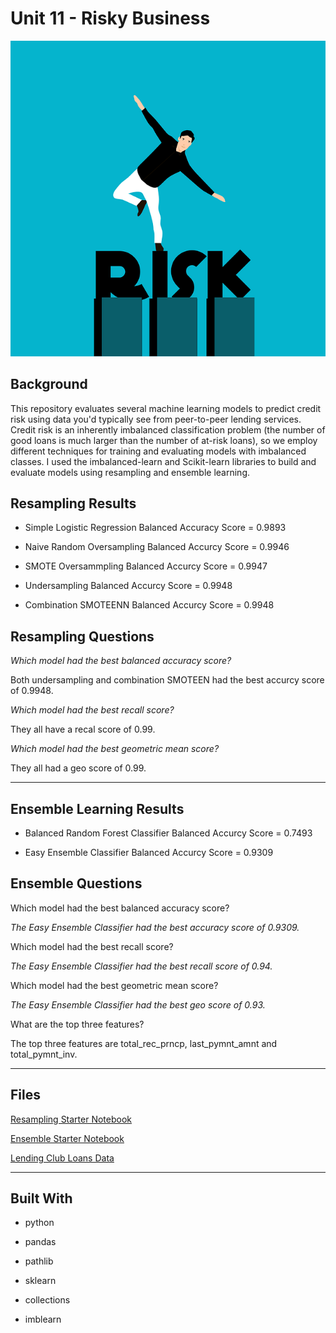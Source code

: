 # Unit 11 - Risky Business
 
![Risk](Images/risk.PNG)

## Background

This repository evaluates several machine learning models to predict credit risk using data you'd typically see from peer-to-peer lending services. Credit risk is an inherently imbalanced classification problem (the number of good loans is much larger than the number of at-risk loans), so we employ different techniques for training and evaluating models with imbalanced classes. I used the imbalanced-learn and Scikit-learn libraries to build and evaluate models using resampling and ensemble learning.


## Resampling Results

* Simple Logistic Regression Balanced Accuracy Score = 0.9893

* Naive Random Oversampling Balanced Accurcy Score = 0.9946

* SMOTE Oversammpling Balanced Accurcy Score = 0.9947

* Undersampling Balanced Accurcy Score = 0.9948

* Combination SMOTEENN Balanced Accurcy Score = 0.9948

## Resampling Questions

*Which model had the best balanced accuracy score?*

Both undersampling and combination SMOTEEN had the best accurcy score of 0.9948.

*Which model had the best recall score?*

They all have a recal score of 0.99.

*Which model had the best geometric mean score?*

They all had a geo score of 0.99.

---

## Ensemble Learning Results 

* Balanced Random Forest Classifier Balanced Accurcy Score = 0.7493

* Easy Ensemble Classifier Balanced Accurcy Score = 0.9309

## Ensemble Questions

Which model had the best balanced accuracy score?

*The Easy Ensemble Classifier had the best accuracy score of 0.9309.*

Which model had the best recall score?

*The Easy Ensemble Classifier had the best recall score of 0.94.*

Which model had the best geometric mean score?

*The Easy Ensemble Classifier had the best geo score of 0.93.*

What are the top three features?

The top three features are total_rec_prncp, last_pymnt_amnt and total_pymnt_inv.

---

## Files

[Resampling Starter Notebook](Starter_Code/credit_risk_resampling.ipynb)

[Ensemble Starter Notebook](Starter_Code/credit_risk_ensemble.ipynb)

[Lending Club Loans Data](Resources/LoanStats_2019Q1.csv.zip)

- - -

## Built With

* python

* pandas

* pathlib

* sklearn

* collections

* imblearn